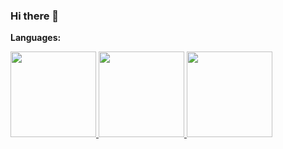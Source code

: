 ### Hi there 👋

**Languages:**

<a href="https://www.linkedin.com/in/gergely-szuk%C3%A1cs-42151b197/">
  <img height="137px" src="https://github-readme-stats.vercel.app/api?username=szukacs&hide_title=true&hide_border=true&show_icons=true&include_all_commits=true&count_private=true&line_height=21&title_color=ea3&text_color=9c8&icon_color=f82&bg_color=333&theme=graywhite" />
 <img height="137px" src="https://github-readme-stats.vercel.app/api/top-langs/?username=szukacs&hide=html&hide_title=true&hide_border=true&layout=compact&langs_count=6&text_color=9c8&icon_color=fff&bg_color=333&theme=graywhite" />
</a>

<img height="137px" src="https://github-readme-streak-stats.herokuapp.com/?user=szukacs&theme=dark&hide_border=true&background=333&ring=ea3&currStreakLabel=9c8&sideNums=9c8" />




<!--
[![Top Langs](https://github-readme-stats.vercel.app/api/top-langs/?username=szukacs&layout=compact)](https://github.com/anuraghazra/github-readme-stats)
**szukacs/szukacs** is a ✨ _special_ ✨ repository because its `README.md` (this file) appears on your GitHub profile.

Here are some ideas to get you started:

- 🔭 I’m currently working on ...
- 🌱 I’m currently learning ...
- 👯 I’m looking to collaborate on ...
- 🤔 I’m looking for help with ...
- 💬 Ask me about ...
- 📫 How to reach me: ...
- 😄 Pronouns: ...
- ⚡ Fun fact: ...
-->
